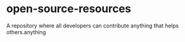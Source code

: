 # open-source-resources
A repository where all developers can contribute anything that helps others.anything
